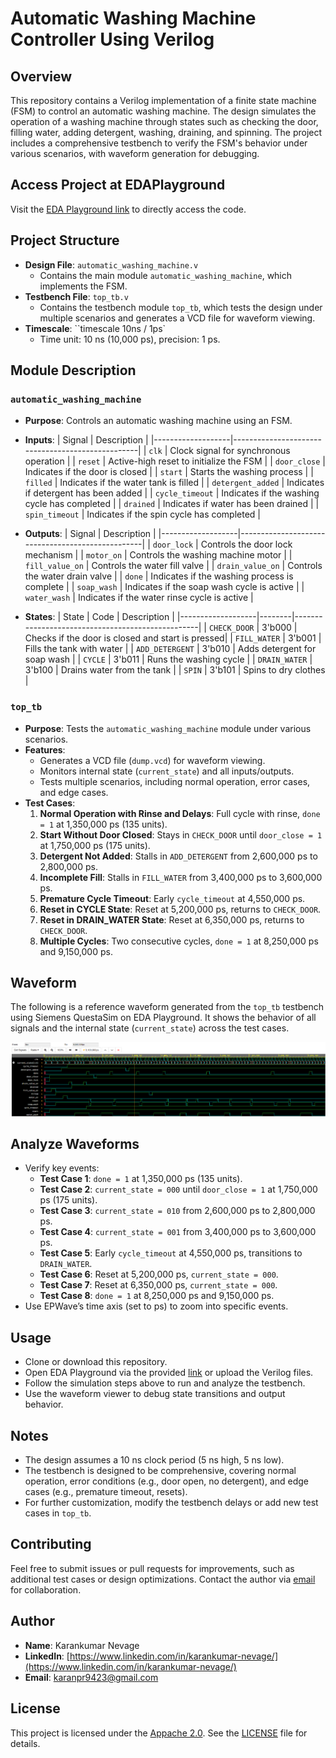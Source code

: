 # Automatic Washing Machine Controller Using Verilog

## Overview
This repository contains a Verilog implementation of a finite state machine (FSM) to control an automatic washing machine. The design simulates the operation of a washing machine through states such as checking the door, filling water, adding detergent, washing, draining, and spinning. The project includes a comprehensive testbench to verify the FSM's behavior under various scenarios, with waveform generation for debugging.

## Access Project at EDAPlayground
 Visit the [EDA Playground link](https://www.edaplayground.com/x/GMvz) to directly access the code.
 
## Project Structure
- **Design File**: `automatic_washing_machine.v`
  - Contains the main module `automatic_washing_machine`, which implements the FSM.
- **Testbench File**: `top_tb.v`
  - Contains the testbench module `top_tb`, which tests the design under multiple scenarios and generates a VCD file for waveform viewing.
- **Timescale**: ``timescale 10ns / 1ps`
  - Time unit: 10 ns (10,000 ps), precision: 1 ps.

## Module Description
### `automatic_washing_machine`
- **Purpose**: Controls an automatic washing machine using an FSM.
- **Inputs**:
  | Signal            | Description                                      |
  |-------------------|--------------------------------------------------|
  | `clk`             | Clock signal for synchronous operation           |
  | `reset`           | Active-high reset to initialize the FSM         |
  | `door_close`      | Indicates if the door is closed                 |
  | `start`           | Starts the washing process                      |
  | `filled`          | Indicates if the water tank is filled           |
  | `detergent_added` | Indicates if detergent has been added           |
  | `cycle_timeout`   | Indicates if the washing cycle has completed    |
  | `drained`         | Indicates if water has been drained             |
  | `spin_timeout`    | Indicates if the spin cycle has completed       |

- **Outputs**:
  | Signal            | Description                                      |
  |-------------------|--------------------------------------------------|
  | `door_lock`       | Controls the door lock mechanism                |
  | `motor_on`        | Controls the washing machine motor              |
  | `fill_value_on`   | Controls the water fill valve                   |
  | `drain_value_on`  | Controls the water drain valve                  |
  | `done`            | Indicates if the washing process is complete    |
  | `soap_wash`       | Indicates if the soap wash cycle is active      |
  | `water_wash`      | Indicates if the water rinse cycle is active    |

- **States**:
  | State             | Code   | Description                                      |
  |-------------------|--------|--------------------------------------------------|
  | `CHECK_DOOR`      | 3'b000 | Checks if the door is closed and start is pressed|
  | `FILL_WATER`      | 3'b001 | Fills the tank with water                       |
  | `ADD_DETERGENT`   | 3'b010 | Adds detergent for soap wash                    |
  | `CYCLE`           | 3'b011 | Runs the washing cycle                          |
  | `DRAIN_WATER`     | 3'b100 | Drains water from the tank                      |
  | `SPIN`            | 3'b101 | Spins to dry clothes                            |

### `top_tb`
- **Purpose**: Tests the `automatic_washing_machine` module under various scenarios.
- **Features**:
  - Generates a VCD file (`dump.vcd`) for waveform viewing.
  - Monitors internal state (`current_state`) and all inputs/outputs.
  - Tests multiple scenarios, including normal operation, error cases, and edge cases.
- **Test Cases**:
  1. **Normal Operation with Rinse and Delays**: Full cycle with rinse, `done = 1` at 1,350,000 ps (135 units).
  2. **Start Without Door Closed**: Stays in `CHECK_DOOR` until `door_close = 1` at 1,750,000 ps (175 units).
  3. **Detergent Not Added**: Stalls in `ADD_DETERGENT` from 2,600,000 ps to 2,800,000 ps.
  4. **Incomplete Fill**: Stalls in `FILL_WATER` from 3,400,000 ps to 3,600,000 ps.
  5. **Premature Cycle Timeout**: Early `cycle_timeout` at 4,550,000 ps.
  6. **Reset in CYCLE State**: Reset at 5,200,000 ps, returns to `CHECK_DOOR`.
  7. **Reset in DRAIN_WATER State**: Reset at 6,350,000 ps, returns to `CHECK_DOOR`.
  8. **Multiple Cycles**: Two consecutive cycles, `done = 1` at 8,250,000 ps and 9,150,000 ps.

## Waveform
The following is a reference waveform generated from the `top_tb` testbench using Siemens QuestaSim on EDA Playground. It shows the behavior of all signals and the internal state (`current_state`) across the test cases.

![Waveform Reference](https://raw.githubusercontent.com/Karan-nevage/Automatic-Washing-Machine-Controller-Using-Verilog/refs/heads/main/Output%20Waveform.png)

## Analyze Waveforms
   - Verify key events:
     - **Test Case 1**: `done = 1` at 1,350,000 ps (135 units).
     - **Test Case 2**: `current_state = 000` until `door_close = 1` at 1,750,000 ps (175 units).
     - **Test Case 3**: `current_state = 010` from 2,600,000 ps to 2,800,000 ps.
     - **Test Case 4**: `current_state = 001` from 3,400,000 ps to 3,600,000 ps.
     - **Test Case 5**: Early `cycle_timeout` at 4,550,000 ps, transitions to `DRAIN_WATER`.
     - **Test Case 6**: Reset at 5,200,000 ps, `current_state = 000`.
     - **Test Case 7**: Reset at 6,350,000 ps, `current_state = 000`.
     - **Test Case 8**: `done = 1` at 8,250,000 ps and 9,150,000 ps.
   - Use EPWave’s time axis (set to ps) to zoom into specific events.

## Usage
- Clone or download this repository.
- Open EDA Playground via the provided [link](https://www.edaplayground.com/x/GMvz) or upload the Verilog files.
- Follow the simulation steps above to run and analyze the testbench.
- Use the waveform viewer to debug state transitions and output behavior.

## Notes
- The design assumes a 10 ns clock period (5 ns high, 5 ns low).
- The testbench is designed to be comprehensive, covering normal operation, error conditions (e.g., door open, no detergent), and edge cases (e.g., premature timeout, resets).
- For further customization, modify the testbench delays or add new test cases in `top_tb`.

## Contributing
Feel free to submit issues or pull requests for improvements, such as additional test cases or design optimizations. Contact the author via [email](mailto:karanpr9423@gmail.com) for collaboration.

## Author
- **Name**: Karankumar Nevage
- **LinkedIn**: [https://www.linkedin.com/in/karankumar-nevage/](https://www.linkedin.com/in/karankumar-nevage/)
- **Email**: [karanpr9423@gmail.com](mailto:karanpr9423@gmail.com)

## License
This project is licensed under the [Appache 2.0](LICENSE). See the [LICENSE](LICENSE) file for details.

